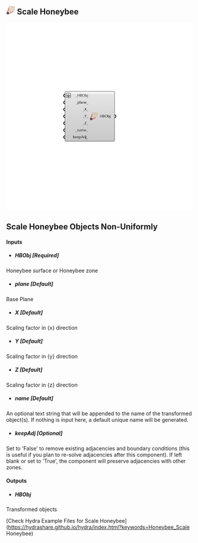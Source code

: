 ## ![](../../images/icons/Scale_Honeybee.png) Scale Honeybee

![](../../images/components/Scale_Honeybee.png)

Scale Honeybee Objects Non-Uniformly
 -
 

#### Inputs
* ##### HBObj [Required]
Honeybee surface or Honeybee zone
* ##### plane [Default]
Base Plane
* ##### X [Default]
Scaling factor in {x} direction
* ##### Y [Default]
Scaling factor in {y} direction
* ##### Z [Default]
Scaling factor in {z} direction
* ##### name [Default]
An optional text string that will be appended to the name of the transformed object(s).  If nothing is input here, a default unique name will be generated.
* ##### keepAdj [Optional]
Set to 'False' to remove existing adjacencies and boundary conditions (this is useful if you plan to re-solve adjacencies after this component). If left blank or set to 'True', the component will preserve adjacencies with other zones.

#### Outputs
* ##### HBObj
Transformed objects


[Check Hydra Example Files for Scale Honeybee](https://hydrashare.github.io/hydra/index.html?keywords=Honeybee_Scale Honeybee)